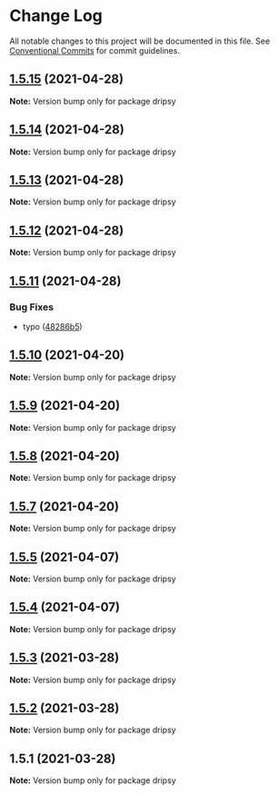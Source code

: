 # Change Log

All notable changes to this project will be documented in this file.
See [Conventional Commits](https://conventionalcommits.org) for commit guidelines.

## [1.5.15](https://github.com/nandorojo/expo-theme-ui/compare/v1.5.14...v1.5.15) (2021-04-28)

**Note:** Version bump only for package dripsy





## [1.5.14](https://github.com/nandorojo/expo-theme-ui/compare/v1.5.13...v1.5.14) (2021-04-28)

**Note:** Version bump only for package dripsy





## [1.5.13](https://github.com/nandorojo/expo-theme-ui/compare/v1.5.12...v1.5.13) (2021-04-28)

**Note:** Version bump only for package dripsy





## [1.5.12](https://github.com/nandorojo/expo-theme-ui/compare/v1.5.11...v1.5.12) (2021-04-28)

**Note:** Version bump only for package dripsy





## [1.5.11](https://github.com/nandorojo/expo-theme-ui/compare/v1.5.10...v1.5.11) (2021-04-28)


### Bug Fixes

* typo ([48286b5](https://github.com/nandorojo/expo-theme-ui/commit/48286b509386f914b51fad322444c5b1d75253e4))





## [1.5.10](https://github.com/nandorojo/expo-theme-ui/compare/v1.5.9...v1.5.10) (2021-04-20)

**Note:** Version bump only for package dripsy





## [1.5.9](https://github.com/nandorojo/expo-theme-ui/compare/v1.5.8...v1.5.9) (2021-04-20)

**Note:** Version bump only for package dripsy





## [1.5.8](https://github.com/nandorojo/expo-theme-ui/compare/v1.5.7...v1.5.8) (2021-04-20)

**Note:** Version bump only for package dripsy





## [1.5.7](https://github.com/nandorojo/expo-theme-ui/compare/v1.5.5-alpha.6...v1.5.7) (2021-04-20)

**Note:** Version bump only for package dripsy





## [1.5.5](https://github.com/nandorojo/expo-theme-ui/compare/v1.5.4...v1.5.5) (2021-04-07)

**Note:** Version bump only for package dripsy





## [1.5.4](https://github.com/nandorojo/expo-theme-ui/compare/v1.5.3...v1.5.4) (2021-04-07)

**Note:** Version bump only for package dripsy





## [1.5.3](https://github.com/nandorojo/expo-theme-ui/compare/v1.5.2...v1.5.3) (2021-03-28)

**Note:** Version bump only for package dripsy





## [1.5.2](https://github.com/nandorojo/expo-theme-ui/compare/v1.5.1...v1.5.2) (2021-03-28)

**Note:** Version bump only for package dripsy





## 1.5.1 (2021-03-28)

**Note:** Version bump only for package dripsy
